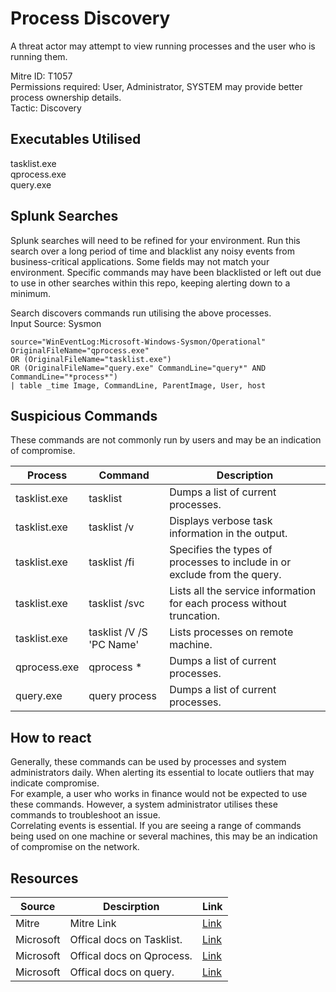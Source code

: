 # Process Discovery
A threat actor may attempt to view running processes and the user who is running them.

Mitre ID: T1057  
Permissions required: User, Administrator, SYSTEM may provide better process ownership details.  
Tactic: Discovery  

## Executables Utilised
tasklist.exe  
qprocess.exe  
query.exe  

## Splunk Searches
Splunk searches will need to be refined for your environment. Run this search over a long period of time and blacklist any noisy events from business-critical applications. Some fields may not match your environment. Specific commands may have been blacklisted or left out due to use in other searches within this repo, keeping alerting down to a minimum.

Search discovers commands run utilising the above processes.   
Input Source: Sysmon
```
source="WinEventLog:Microsoft-Windows-Sysmon/Operational"
OriginalFileName="qprocess.exe" 
OR (OriginalFileName="tasklist.exe")
OR (OriginalFileName="query.exe" CommandLine="query*" AND CommandLine="*process*")
| table _time Image, CommandLine, ParentImage, User, host
```

## Suspicious Commands
These commands are not commonly run by users and may be an indication of compromise.

| Process  | Command | Description
| ------------- | ------------- | -------- | 
|tasklist.exe |tasklist | Dumps a list of current processes.| 
|tasklist.exe | tasklist /v|     Displays verbose task information in the output.|
|tasklist.exe |tasklist /fi | Specifies the types of processes to include in or exclude from the query.| 
|tasklist.exe |tasklist /svc |Lists all the service information for each process without truncation. |
| tasklist.exe| tasklist /V /S 'PC Name'|Lists processes on remote machine. |
| qprocess.exe|qprocess * |Dumps a list of current processes. |
| query.exe| query process|Dumps a list of current processes. |

## How to react
Generally, these commands can be used by processes and system administrators daily. When alerting its essential to locate outliers that may indicate compromise.  
For example, a user who works in finance would not be expected to use these commands. However, a system administrator utilises these commands to troubleshoot an issue.  
Correlating events is essential. If you are seeing a range of commands being used on one machine or several machines, this may be an indication of compromise on the network.  

## Resources

| Source | Descirption | Link | 
| --- | --- | --- |
|Mitre |Mitre Link |[Link](https://attack.mitre.org/techniques/T1057/) |
| Microsoft  | Offical docs on Tasklist.  |   [Link](https://docs.microsoft.com/en-us/windows-server/administration/windows-commands/tasklist) |
| Microsoft  |Offical docs on Qprocess.   |   [Link](https://docs.microsoft.com/en-us/windows-server/administration/windows-commands/query-process) |
| Microsoft | Offical docs on query. | [Link](https://docs.microsoft.com/en-us/windows-server/administration/windows-commands/query)|
